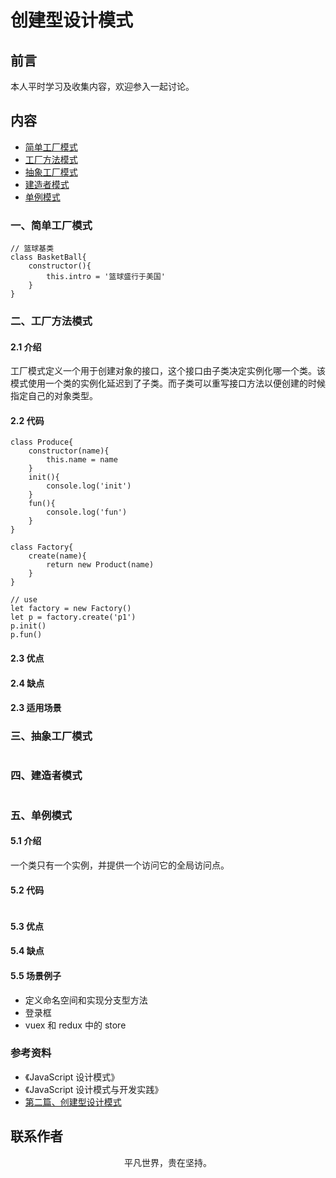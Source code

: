 # 创建型设计模式

## 前言

本人平时学习及收集内容，欢迎参入一起讨论。

## 内容

- [简单工厂模式](#一、简单工厂模式)
- [工厂方法模式](#二、工厂方法模式)
- [抽象工厂模式](#三、抽象工厂模式)
- [建造者模式](#四、建造者模式)
- [单例模式](#五、单例模式)

### 一、简单工厂模式

```
// 篮球基类
class BasketBall{
    constructor(){
        this.intro = '篮球盛行于美国'
    }
}
```

### 二、工厂方法模式

#### 2.1 介绍

工厂模式定义一个用于创建对象的接口，这个接口由子类决定实例化哪一个类。该模式使用一个类的实例化延迟到了子类。而子类可以重写接口方法以便创建的时候指定自己的对象类型。

#### 2.2 代码

```
class Produce{
    constructor(name){
        this.name = name
    }
    init(){
        console.log('init')
    }
    fun(){
        console.log('fun')
    }
}

class Factory{
    create(name){
        return new Product(name)
    }
}

// use
let factory = new Factory()
let p = factory.create('p1')
p.init()
p.fun()
```

#### 2.3 优点

#### 2.4 缺点

#### 2.3 适用场景

### 三、抽象工厂模式

```

```

### 四、建造者模式

```

```

### 五、单例模式

#### 5.1 介绍

一个类只有一个实例，并提供一个访问它的全局访问点。

#### 5.2 代码

```

```

#### 5.3 优点

#### 5.4 缺点

#### 5.5 场景例子

- 定义命名空间和实现分支型方法
- 登录框
- vuex 和 redux 中的 store

### 参考资料

- 《JavaScript 设计模式》
- 《JavaScript 设计模式与开发实践》
- [第二篇、创建型设计模式](https://github.com/yanlele/node-index/blob/master/book/04%E3%80%81js%E8%AE%BE%E8%AE%A1%E6%A8%A1%E5%BC%8F/02%E7%AF%87%E3%80%81%E5%88%9B%E5%BB%BA%E5%9E%8B%E8%AE%BE%E8%AE%A1%E6%A8%A1%E5%BC%8F/README.md#class02-08)

## 联系作者

<div align="center">
    <p>
        平凡世界，贵在坚持。
    </p>
    <img :src="$withBase('/about/contact.png')" />
</div>
